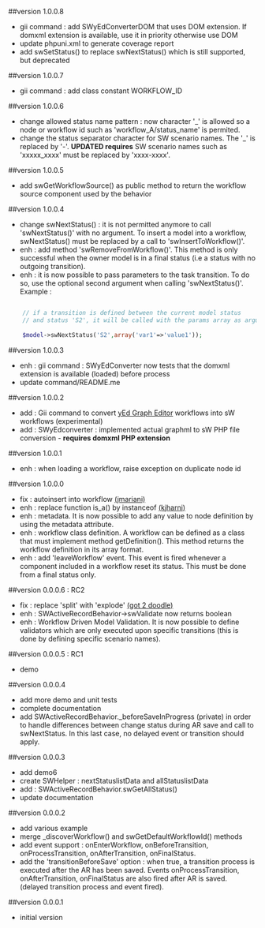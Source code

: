 ##version 1.0.0.8
* gii command : add SWyEdConverterDOM that uses DOM extension. If domxml extension is available, use it in priority otherwise
use DOM
* update phpuni.xml to generate coverage report
* add swSetStatus() to replace swNextStatus() which is still supported, but deprecated


##version 1.0.0.7
* gii command : add class constant WORKFLOW_ID

##version 1.0.0.6
* change allowed status name pattern : now character '_' is allowed so a node or workflow id such as 'workflow_A/status_name' is permited.
* change the status separator character for SW scenario names. The '_' is replaced by '-'. **UPDATED requires** SW scenario
names such as 'xxxxx_xxxx' must be replaced by 'xxxx-xxxx'.

##version 1.0.0.5
* add swGetWorkflowSource() as public method to return the workflow source component used by the behavior

##version 1.0.0.4
* change swNextStatus() : it is not permitted anymore to call 'swNextStatus()' with no argument. To insert a model into a 
workflow, swNextStatus() must be replaced by a call to 'swInsertToWorkflow()'.
* enh : add method 'swRemoveFromWorkflow()'. This method is only successful when the owner model is in a final status (i.e a status
with no outgoing transition).
* enh : it is now possible to pass parameters to the task transition. To do so, use the optional second argument when calling
'swNextStatus()'. 
Example : 
```php

	// if a transition is defined between the current model status
	// and status 'S2', it will be called with the params array as argument
	 
	$model->swNextStatus('S2',array('var1'=>'value1'));			
```

##version 1.0.0.3
* enh : gii command : SWyEdConverter now tests that the domxml extension is available (loaded) before process
* update command/README.me

##version 1.0.0.2
* add : Gii command to convert [yEd Graph Editor](http://www.yworks.com/en/products_yed_download.html) workflows into sW workflows (experimental)
* add : SWyEdconverter : implemented actual graphml to sW PHP file conversion - **requires domxml PHP extension**

##version 1.0.0.1
* enh : when loading a workflow, raise exception on duplicate node id
	
##version 1.0.0.0
* fix : autoinsert into workflow [(jmariani)](http://www.yiiframework.com/forum/index.php/topic/12071-extension-simpleworkflow/page__view__findpost__p__164472)
* enh : replace function is_a() by instanceof	[(kjharni)](http://www.yiiframework.com/forum/index.php/topic/12071-extension-simpleworkflow/page__view__findpost__p__128227)
* enh : metadata. It is now possible to add any value to node definition by using the metadata attribute.
* enh : workflow class definition. A workflow can be defined as a class that must implement method getDefinition(). This method returns the workflow
	definition in its array format.
* enh : add 'leaveWorkflow' event. This event is fired whenever a component included in a workflow reset its status. This
	must be done from a final status only.

##version 0.0.0.6 : RC2
* fix : replace 'split' with 'explode' [(got 2 doodle)](http://www.yiiframework.com/forum/index.php/topic/12071-extension-simpleworkflow/page__view__findpost__p__60273)
* enh : SWActiveRecordBehavior->swValidate now returns boolean 
* enh : Workflow Driven Model Validation. It is now possible to define validators which are only
	executed upon specific transitions (this is done by defining specific scenario names).
	 
##version 0.0.0.5 : RC1
* demo
	
##version 0.0.0.4
* add more demo and unit tests
* complete documentation
* add SWActiveRecordBehavior._beforeSaveInProgress (private) in order to handle differences
	between change status during AR save and call to swNextStatus. In this last case, no delayed
	event or transition should apply.
	
##version 0.0.0.3
* add demo6
* create SWHelper : nextStatuslistData and allStatuslistData
* add : SWActiveRecordBehavior.swGetAllStatus()
* update documentation
	
##version 0.0.0.2
* add various example
* merge _discoverWorkflow() and swGetDefaultWorkflowId() methods
* add event support : onEnterWorkflow, onBeforeTransition, onProcessTransition,
	onAfterTransition, onFinalStatus.
* add the 'transitionBeforeSave' option : when true, a transition process is executed
	after the AR has been saved. Events onProcessTransition, onAfterTransition, onFinalStatus
	are also fired after AR is saved. (delayed transition process and event fired).
	  
##version 0.0.0.1 
* initial version